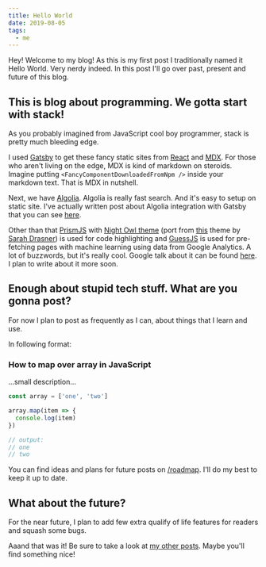 ```yaml
---
title: Hello World
date: 2019-08-05
tags:
  - me
---
```


Hey! Welcome to my blog! As this is my first post I traditionally named it Hello World. Very nerdy indeed. In this post I'll go over past, present and future of this blog.

## This is blog about programming. We gotta start with stack!

As you probably imagined from JavaScript cool boy programmer, stack is pretty much bleeding edge.

I used [Gatsby](https://www.gatsbyjs.org) to get these fancy static sites from [React](https://reactjs.org/) and [MDX](https://mdxjs.com). For those who aren't living on the edge, MDX is kind of markdown on steroids. Imagine putting `<FancyComponentDownloadedFromNpm />` inside your markdown text. That is MDX in nutshell.

Next, we have [Algolia](https://www.algolia.com/). Algolia is really fast search. And it's easy to setup on static site. I've actually written post about Algolia integration with Gatsby that you can see [here](https://bartol.dev/blog/algolia-search-gatsby/).

Other than that [PrismJS](https://prismjs.com/) with [Night Owl theme](https://github.com/SaraVieira/prism-theme-night-owl) (port from [this](https://github.com/sdras/night-owl-vscode-theme) theme by [Sarah Drasner](https://github.com/sdras)) is used for code highlighting and [GuessJS](https://guess-js.github.io/) is used for pre-fetching pages with machine learning using data from Google Analytics. A lot of buzzwords, but it's really cool. Google talk about it can be found [here](https://youtu.be/Mv-l3-tJgGk?t=2093). I plan to write about it more soon.

## Enough about stupid tech stuff. What are you gonna post?

For now I plan to post as frequently as I can, about things that I learn and use.

In following format:

### How to map over array in JavaScript

...small description...

```js
const array = ['one', 'two']

array.map(item => {
  console.log(item)
})

// output:
// one
// two
```

You can find ideas and plans for future posts on [/roadmap](https://bartol.dev/roadmap/). I'll do my best to keep it up to date.

## What about the future?

For the near future, I plan to add few extra qualify of life features for readers and squash some bugs.

Aaand that was it! Be sure to take a look at [my other posts](https://bartol.dev/). Maybe you'll find something nice!
